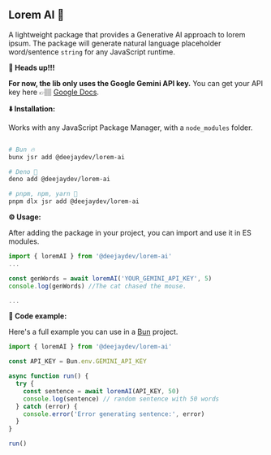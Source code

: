 ## Lorem AI 🤖

A lightweight package that provides a Generative AI approach to lorem ipsum. The package will generate natural language placeholder word/sentence `string` for any JavaScript runtime.

**📢 Heads up!!!**

**For now, the lib only uses the Google Gemini API key.**
You can get your API key here 👉🏽 [Google Docs](https://ai.google.dev/gemini-api/docs/api-key).

**⬇️ Installation:**

Works with any JavaScript Package Manager, with a `node_modules` folder.

```bash

# Bun 🔥
bunx jsr add @deejaydev/lorem-ai

# Deno 🚤
deno add @deejaydev/lorem-ai

# pnpm, npm, yarn 👴
pnpm dlx jsr add @deejaydev/lorem-ai
```

**⚙️ Usage:**

After adding the package in your project, you can import and use it in ES modules.

```ts
import { loremAI } from '@deejaydev/lorem-ai'
...

const genWords = await loremAI('YOUR_GEMINI_API_KEY', 5)
console.log(genWords) //The cat chased the mouse.

...
```

**🦖 Code example:**

Here's a full example you can use in a [Bun](https://bun.sh/) project.

```ts
import { loremAI } from '@deejaydev/lorem-ai'

const API_KEY = Bun.env.GEMINI_API_KEY

async function run() {
  try {
    const sentence = await loremAI(API_KEY, 50)
    console.log(sentence) // random sentence with 50 words
  } catch (error) {
    console.error('Error generating sentence:', error)
  }
}

run()
```
